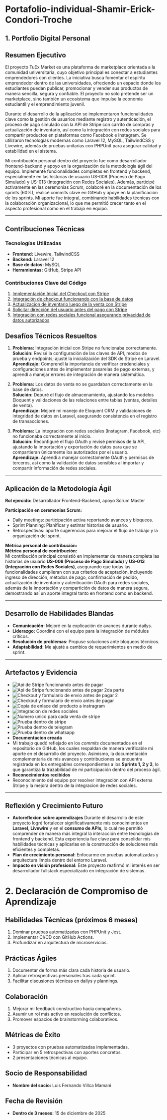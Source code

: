 # Portafolio-individual-Shamir-Erick-Condori-Troche

## 1. Portfolio Digital Personal

## Resumen Ejecutivo  
El proyecto TuEx Market es una plataforma de marketplace orientada a la comunidad universitaria, cuyo objetivo principal es conectar a estudiantes emprendedores con clientes. La iniciativa busca fomentar el espíritu emprendedor dentro de las universidades, ofreciendo un espacio donde los estudiantes puedan publicar, promocionar y vender sus productos de manera sencilla, segura y confiable. El proyecto no solo pretende ser un marketplace, sino también un ecosistema que impulse la economía estudiantil y el emprendimiento juvenil.

Durante el desarrollo de la aplicación se implementaron funcionalidades clave como la gestión de usuarios mediante registro y autenticación, el proceso de pago simulado con la API de Stripe con carrito de compras y actualización de inventario, así como la integración con redes sociales para compartir productos en plataformas como Facebook e Instagram. Se utilizaron tecnologías modernas como Laravel 12, MySQL, TailwindCSS y Livewire, además de pruebas unitarias con PHPUnit para asegurar calidad y estabilidad en el sistema.

Mi contribución personal dentro del proyecto fue como desarrollador frontend-backend y apoyo en la organización de la metodologia ágil del equipo. Implementé funcionalidades completas en frontend y backend, especialmente en las historias de usuario US-008 (Proceso de Pago Simulado) y US-013 (Integración con Redes Sociales). Además, participé activamente en las ceremonias Scrum, colaboré en la documentación de los sprints (60%), realicé commits clave en GitHub y apoyé en la planificación de los sprints. Mi aporte fue integral, combinando habilidades técnicas con la colaboración organizacional, lo que me permitió crecer tanto en el aspecto profesional como en el trabajo en equipo. 

---

## Contribuciones Técnicas  

### Tecnologías Utilizadas  
- **Frontend:** Livewire, TailwindCSS  
- **Backend:** Laravel 12
- **Base de datos:** MySQL  
- **Herramientas:** GitHub, Stripe API

### Contribuciones Clave del Código  
1. [Implementación Inicial del Checkout con Stripe](https://github.com/Jhoel777ar/marketplace-lpz/commit/83b217bdc4eb89fbbbdfcd8ca57bdad9a411d87d)
2. [Integración de checkout funcionando con la base de datos](https://github.com/Jhoel777ar/marketplace-lpz/commit/cb46b115ad15edbc7d3a69f10bf310e04b954186)
3. [Actualizacion de inventario luego de la venta con Stripe](https://github.com/Jhoel777ar/marketplace-lpz/commit/3ddd64adf5ca5ae4ed3fa38b0485c0b033421c9c)
4. [Solicitar dirección del usuario antes del pago con Stripe](https://github.com/Jhoel777ar/marketplace-lpz/commit/51c16b894f1294b622a5adf18c3c1e1ab247066b)
5. [Integración con redes sociales funcional asegurando privacidad de datos autorizados](https://github.com/Jhoel777ar/marketplace-lpz/commit/39589ab7b2cb1f2598523650b3c71d2020e57ed2#diff-94b897eb35168c09076b979d6cf9fa2c1bbc711829e0de33f1feded85115de2c)


## Desafíos Técnicos Resueltos  

1. **Problema:** Integración inicial con Stripe no funcionaba correctamente.  
   **Solución:** Revisé la configuración de las claves de API, modos de prueba y endpoints; ajusté la inicialización del SDK de Stripe en Laravel.  
   **Aprendizaje:** Comprendí la importancia de verificar credenciales y configuraciones antes de implementar pasarelas de pago externas, y aprendí a manejar errores de integración de manera sistemática.  

2. **Problema:** Los datos de venta no se guardaban correctamente en la base de datos.  
   **Solución:** Depuré el flujo de almacenamiento, ajustando los modelos Eloquent y validaciones de las relaciones entre tablas (ventas, detalles de venta).  
   **Aprendizaje:** Mejoré mi manejo de Eloquent ORM y validaciones de integridad de datos en Laravel, asegurando consistencia en el registro de transacciones.  

3. **Problema:** La integración con redes sociales (Instagram, Facebook, etc) no funcionaba correctamente al inicio.  
   **Solución:** Reconfiguré el flujo OAuth y revisé permisos de la API, ajustando la importación y exportación de datos para que se compartieran únicamente los autorizados por el usuario.  
   **Aprendizaje:** Aprendí a manejar correctamente OAuth y permisos de terceros, así como la validación de datos sensibles al importar y compartir información de redes sociales.
---
## Aplicación de la Metodología Ágil

**Rol ejercido:** Desarrollador Frontend-Backend, apoyo Scrum Master  

**Participación en ceremonias Scrum:**  
- Daily meetings: participación activa reportando avances y bloqueos.  
- Sprint Planning: Planificar y estimar historias de usuario.  
- Retrospectivas: aporté sugerencias para mejorar el flujo de trabajo y la organización del sprint.  

**Métrica personal de contribución:**  
**Métrica personal de contribución:**  
Mi contribución principal consistió en implementar de manera completa las historias de usuario **US-008 (Proceso de Pago Simulado)** y **US-013 (Integración con Redes Sociales)**, asegurando que todas las funcionalidades cumplieran con sus criterios de aceptación, incluyendo ingreso de dirección, métodos de pago, confirmación de pedido, actualización de inventario y autenticación OAuth para redes sociales, además de la importación y compartición de datos de manera segura, demostrando así un aporte integral tanto en frontend como en backend.

---

## Desarrollo de Habilidades Blandas  
- **Comunicación:** Mejoré en la explicación de avances durante dailys.  
- **Liderazgo:** Coordiné con el equipo para la integración de módulos críticos.  
- **Resolución de problemas:** Propuse soluciones ante bloqueos técnicos.  
- **Adaptabilidad:** Me ajusté a cambios de requerimientos en medio de sprint.  

---

## Artefactos y Evidencia  
- ![Api de Stripe funcionando antes de pagar](https://drive.google.com/file/d/1mWWsYBYSkUZbxQ9amIYtVYVrMK1T7M_A/view?usp=drive_link)
- ![Api de Stripe funcionando antes de pagar 2da parte](https://drive.google.com/file/d/1Pa3OWKWijLrd0tSA22otweEpsuuKN2tw/view?usp=drive_link)
- ![Checkout y formulario de envio antes de pagar 2](https://drive.google.com/file/d/1GW5Omb3G1idUoghOGuF3rFjNgqDAm9Bg/view?usp=drive_link)
- ![Checkout y formulario de envio antes de pagar](https://drive.google.com/file/d/1MiUv4rj0wA3gatpeBqYq92hvUxSzCkjg/view?usp=drive_link)
- ![Copia de enlace del producto a instragram](https://drive.google.com/file/d/1DPiWA5GqIix4ePrzYOHZPJ-D8GmfMlUh/view?usp=drive_link)
- ![Integracion de redes sociales](https://drive.google.com/file/d/1cfWa99dnzKKHXLfxD3Lo_a1rRBH1XOCT/view?usp=drive_link)
- ![Numero unico para cada venta de stripe](https://drive.google.com/file/d/14I2H8HxEXlVbvk9Mpwcxq3-e2d6AqR8F/view?usp=drive_link)
- ![Prueba dentro de stripe](https://drive.google.com/file/d/1DcrPDYiy1HeFH9ON8fGXsIkDaoT7BnoC/view?usp=drive_link)
- ![Prueba dentro de telegram](https://drive.google.com/file/d/10yM8ZwLRJzxaVKGdVDA829bMn0QHgQov/view?usp=drive_link)
- ![Prueba dentro de whatsapp](https://drive.google.com/file/d/1fFVIN21ENOdzV4YCZzKVyqpj6tZgzHpc/view?usp=drive_link)
- **Documentacion creada**
- Mi trabajo quedó reflejado en los *commits* documentados en el repositorio de GitHub, los cuales respaldan de manera verificable mi aporte en el desarrollo del proyecto. Asimismo, la documentación complementaria de mis avances y contribuciones se encuentra registrada en los entregables correspondientes a los **Sprints 1, 2 y 3**, lo que garantiza la trazabilidad de mi participación dentro del proceso ágil.
- **Reconocimientos recibidos**
- Reconocimiento del equipo por resolver integración con API externa Stripe y la mejora dentro de la integracion de redes sociales. 

---

## Reflexión y Crecimiento Futuro  
- **Autoreflexion sobre aprendizajes**
  Durante el desarrollo de este proyecto logré fortalecer significativamente mis conocimientos en **Laravel**, **Livewire** y en el **consumo de APIs**, lo cual me permitió comprender de manera más integral la interacción entre tecnologías de frontend y backend. Esta experiencia fue clave para consolidar mis habilidades técnicas y aplicarlas en la construcción de soluciones más eficientes y completas.
- **Plan de crecimiento personal:**
  Enfocarme en pruebas automatizadas y arquitectura limpia dentro del entorno Laravel.
- **Impacto en visión profesional:**
  Este proyecto reafirmó mi interés en ser desarrollador fullstack especializado en integración de sistemas.

# 2. Declaración de Compromiso de Aprendizaje

## Habilidades Técnicas (próximos 6 meses)  
1. Dominar pruebas automatizadas con PHPUnit y Jest.  
2. Implementar CI/CD con GitHub Actions.  
3. Profundizar en arquitectura de microservicios.  

## Prácticas Ágiles  
1. Documentar de forma más clara cada historia de usuario.  
2. Aplicar retrospectivas personales tras cada sprint.  
3. Facilitar discusiones técnicas en dailys y plannings.  

## Colaboración  
1. Mejorar mi feedback constructivo hacia compañeros.  
2. Asumir un rol más activo en resolución de conflictos.  
3. Promover espacios de brainstorming colaborativos.  

## Métricas de Éxito  
- 3 proyectos con pruebas automatizadas implementadas.  
- Participar en 5 retrospectivas con aportes concretos.  
- 2 presentaciones técnicas al equipo.  

## Socio de Responsabilidad  
- **Nombre del socio:** Luis Fernando Villca Mamani 

## Fecha de Revisión  
- **Dentro de 3 meses:** 15 de diciembre de 2025 


